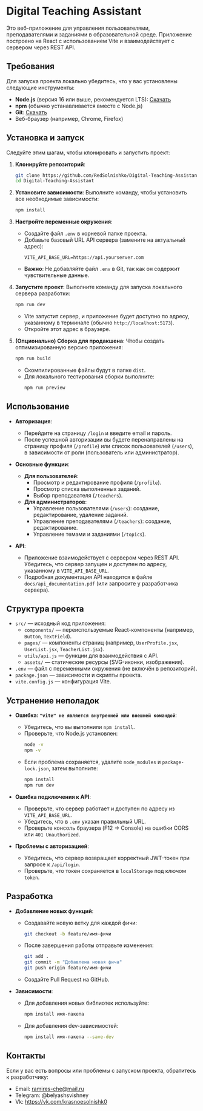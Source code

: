 # Digital Teaching Assistant

Это веб-приложение для управления пользователями, преподавателями и заданиями в образовательной среде. Приложение построено на React с использованием Vite и взаимодействует с сервером через REST API.

## Требования

Для запуска проекта локально убедитесь, что у вас установлены следующие инструменты:

- **Node.js** (версия 16 или выше, рекомендуется LTS): [Скачать](https://nodejs.org/)
- **npm** (обычно устанавливается вместе с Node.js)
- **Git**: [Скачать](https://git-scm.com/downloads)
- Веб-браузер (например, Chrome, Firefox)

## Установка и запуск

Следуйте этим шагам, чтобы клонировать и запустить проект:

1. **Клонируйте репозиторий**:
   ```bash
   git clone https://github.com/RedSolnishko/Digital-Teaching-Assistant.git
   cd Digital-Teaching-Assistant
   ```

2. **Установите зависимости**:
   Выполните команду, чтобы установить все необходимые зависимости:
   ```bash
   npm install
   ```

3. **Настройте переменные окружения**:
   - Создайте файл `.env` в корневой папке проекта.
   - Добавьте базовый URL API сервера (замените на актуальный адрес):
     ```
     VITE_API_BASE_URL=https://api.yourserver.com
     ```
   - **Важно**: Не добавляйте файл `.env` в Git, так как он содержит чувствительные данные.

4. **Запустите проект**:
   Выполните команду для запуска локального сервера разработки:
   ```bash
   npm run dev
   ```
   - Vite запустит сервер, и приложение будет доступно по адресу, указанному в терминале (обычно `http://localhost:5173`).
   - Откройте этот адрес в браузере.

5. **(Опционально) Сборка для продакшена**:
   Чтобы создать оптимизированную версию приложения:
   ```bash
   npm run build
   ```
   - Скомпилированные файлы будут в папке `dist`.
   - Для локального тестирования сборки выполните:
     ```bash
     npm run preview
     ```

## Использование

- **Авторизация**:
  - Перейдите на страницу `/login` и введите email и пароль.
  - После успешной авторизации вы будете перенаправлены на страницу профиля (`/profile`) или список пользователей (`/users`), в зависимости от роли (пользователь или администратор).

- **Основные функции**:
  - **Для пользователей**:
    - Просмотр и редактирование профиля (`/profile`).
    - Просмотр списка выполненных заданий.
    - Выбор преподавателя (`/teachers`).
  - **Для администраторов**:
    - Управление пользователями (`/users`): создание, редактирование, удаление заданий.
    - Управление преподавателями (`/teachers`): создание, редактирование.
    - Управление темами и заданиями (`/topics`).

- **API**:
  - Приложение взаимодействует с сервером через REST API. Убедитесь, что сервер запущен и доступен по адресу, указанному в `VITE_API_BASE_URL`.
  - Подробная документация API находится в файле `docs/api_documentation.pdf` (или запросите у разработчика сервера).

## Структура проекта

- `src/` — исходный код приложения:
  - `components/` — переиспользуемые React-компоненты (например, `Button`, `TextField`).
  - `pages/` — компоненты страниц (например, `UserProfile.jsx`, `UserList.jsx`, `TeacherList.jsx`).
  - `utils/api.js` — функции для взаимодействия с API.
  - `assets/` — статические ресурсы (SVG-иконки, изображения).
- `.env` — файл с переменными окружения (не включён в репозиторий).
- `package.json` — зависимости и скрипты проекта.
- `vite.config.js` — конфигурация Vite.

## Устранение неполадок

- **Ошибка: `"vite" не является внутренней или внешней командой`**:
  - Убедитесь, что вы выполнили `npm install`.
  - Проверьте, что Node.js установлен:
    ```bash
    node -v
    npm -v
    ```
  - Если проблема сохраняется, удалите `node_modules` и `package-lock.json`, затем выполните:
    ```bash
    npm install
    npm run dev
    ```

- **Ошибка подключения к API**:
  - Проверьте, что сервер работает и доступен по адресу из `VITE_API_BASE_URL`.
  - Убедитесь, что в `.env` указан правильный URL.
  - Проверьте консоль браузера (F12 → Console) на ошибки CORS или `401 Unauthorized`.

- **Проблемы с авторизацией**:
  - Убедитесь, что сервер возвращает корректный JWT-токен при запросе к `/api/login`.
  - Проверьте, что токен сохраняется в `localStorage` под ключом `token`.

## Разработка

- **Добавление новых функций**:
  - Создавайте новую ветку для каждой фичи:
    ```bash
    git checkout -b feature/имя-фичи
    ```
  - После завершения работы отправьте изменения:
    ```bash
    git add .
    git commit -m "Добавлена новая фича"
    git push origin feature/имя-фичи
    ```
  - Создайте Pull Request на GitHub.

- **Зависимости**:
  - Для добавления новых библиотек используйте:
    ```bash
    npm install имя-пакета
    ```
  - Для добавления dev-зависимостей:
    ```bash
    npm install имя-пакета --save-dev
    ```

## Контакты

Если у вас есть вопросы или проблемы с запуском проекта, обратитесь к разработчику: 
- Email: ramires-che@mail.ru
- Telegram: @belyashsvishney
- Vk: https://vk.com/krasnoesolnishk0
